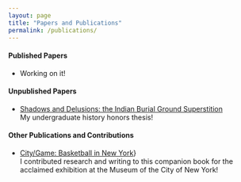 ```yaml
---
layout: page
title: "Papers and Publications"
permalink: /publications/
---
```


#### Published Papers

+ Working on it!

#### Unpublished Papers

+ [Shadows and Delusions: the Indian Burial Ground Superstition](https://www.sas.rochester.edu/his/news-events/2021/2021-06-18_news.html) <br>
My undergraduate history honors thesis!

#### Other Publications and Contributions

+ [City/Game: Basketball in New York](https://www.rizzoliusa.com/book/9780847867622/)} <br>
I contributed research and writing to this companion book for the acclaimed exhibition at the Museum of the City of New York!